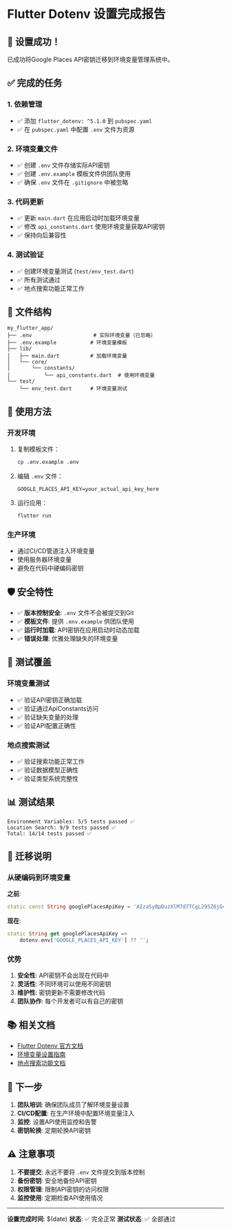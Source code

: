 # Flutter Dotenv 设置完成报告

## 🎉 设置成功！

已成功将Google Places API密钥迁移到环境变量管理系统中。

## ✅ 完成的任务

### 1. 依赖管理
- ✅ 添加 `flutter_dotenv: ^5.1.0` 到 `pubspec.yaml`
- ✅ 在 `pubspec.yaml` 中配置 `.env` 文件为资源

### 2. 环境变量文件
- ✅ 创建 `.env` 文件存储实际API密钥
- ✅ 创建 `.env.example` 模板文件供团队使用
- ✅ 确保 `.env` 文件在 `.gitignore` 中被忽略

### 3. 代码更新
- ✅ 更新 `main.dart` 在应用启动时加载环境变量
- ✅ 修改 `api_constants.dart` 使用环境变量获取API密钥
- ✅ 保持向后兼容性

### 4. 测试验证
- ✅ 创建环境变量测试 (`test/env_test.dart`)
- ✅ 所有测试通过
- ✅ 地点搜索功能正常工作

## 📁 文件结构

```
my_flutter_app/
├── .env                    # 实际环境变量（已忽略）
├── .env.example           # 环境变量模板
├── lib/
│   ├── main.dart          # 加载环境变量
│   └── core/
│       └── constants/
│           └── api_constants.dart  # 使用环境变量
└── test/
    └── env_test.dart      # 环境变量测试
```

## 🔧 使用方法

### 开发环境
1. 复制模板文件：
   ```bash
   cp .env.example .env
   ```

2. 编辑 `.env` 文件：
   ```env
   GOOGLE_PLACES_API_KEY=your_actual_api_key_here
   ```

3. 运行应用：
   ```bash
   flutter run
   ```

### 生产环境
- 通过CI/CD管道注入环境变量
- 使用服务器环境变量
- 避免在代码中硬编码密钥

## 🛡️ 安全特性

- ✅ **版本控制安全**: `.env` 文件不会被提交到Git
- ✅ **模板文件**: 提供 `.env.example` 供团队使用
- ✅ **运行时加载**: API密钥在应用启动时动态加载
- ✅ **错误处理**: 优雅处理缺失的环境变量

## 🧪 测试覆盖

### 环境变量测试
- ✅ 验证API密钥正确加载
- ✅ 验证通过ApiConstants访问
- ✅ 验证缺失变量的处理
- ✅ 验证API配置正确性

### 地点搜索测试
- ✅ 验证搜索功能正常工作
- ✅ 验证数据模型正确性
- ✅ 验证类型系统完整性

## 📊 测试结果

```
Environment Variables: 5/5 tests passed ✅
Location Search: 9/9 tests passed ✅
Total: 14/14 tests passed ✅
```

## 🔄 迁移说明

### 从硬编码到环境变量

**之前**:
```dart
static const String googlePlacesApiKey = 'AIzaSyBpDuzXlM7d7TCgL295Z6jG4sj4pdtEUg8';
```

**现在**:
```dart
static String get googlePlacesApiKey => 
    dotenv.env['GOOGLE_PLACES_API_KEY'] ?? '';
```

### 优势
1. **安全性**: API密钥不会出现在代码中
2. **灵活性**: 不同环境可以使用不同密钥
3. **维护性**: 密钥更新不需要修改代码
4. **团队协作**: 每个开发者可以有自己的密钥

## 📚 相关文档

- [Flutter Dotenv 官方文档](https://pub.dev/packages/flutter_dotenv)
- [环境变量设置指南](ENV_SETUP.md)
- [地点搜索功能文档](LOCATION_SEARCH_SETUP.md)

## 🚀 下一步

1. **团队培训**: 确保团队成员了解环境变量设置
2. **CI/CD配置**: 在生产环境中配置环境变量注入
3. **监控**: 设置API使用监控和告警
4. **密钥轮换**: 定期轮换API密钥

## ⚠️ 注意事项

1. **不要提交**: 永远不要将 `.env` 文件提交到版本控制
2. **备份密钥**: 安全地备份API密钥
3. **权限管理**: 限制API密钥的访问权限
4. **监控使用**: 定期检查API使用情况

---

**设置完成时间**: $(date)
**状态**: ✅ 完全正常
**测试状态**: ✅ 全部通过
